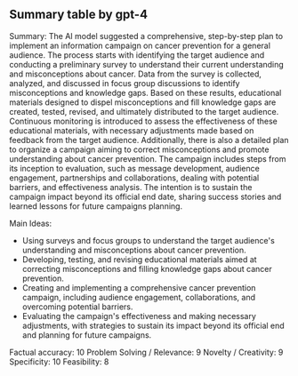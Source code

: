 ## Summary table by gpt-4
Summary: 
The AI model suggested a comprehensive, step-by-step plan to implement an information campaign on cancer prevention for a general audience. The process starts with identifying the target audience and conducting a preliminary survey to understand their current understanding and misconceptions about cancer. Data from the survey is collected, analyzed, and discussed in focus group discussions to identify misconceptions and knowledge gaps. Based on these results, educational materials designed to dispel misconceptions and fill knowledge gaps are created, tested, revised, and ultimately distributed to the target audience. Continuous monitoring is introduced to assess the effectiveness of these educational materials, with necessary adjustments made based on feedback from the target audience. Additionally, there is also a detailed plan to organize a campaign aiming to correct misconceptions and promote understanding about cancer prevention. The campaign includes steps from its inception to evaluation, such as message development, audience engagement, partnerships and collaborations, dealing with potential barriers, and effectiveness analysis. The intention is to sustain the campaign impact beyond its official end date, sharing success stories and learned lessons for future campaigns planning.

Main Ideas: 
- Using surveys and focus groups to understand the target audience's understanding and misconceptions about cancer prevention.
- Developing, testing, and revising educational materials aimed at correcting misconceptions and filling knowledge gaps about cancer prevention.
- Creating and implementing a comprehensive cancer prevention campaign, including audience engagement, collaborations, and overcoming potential barriers. 
- Evaluating the campaign's effectiveness and making necessary adjustments, with strategies to sustain its impact beyond its official end and planning for future campaigns.

Factual accuracy: 10
Problem Solving / Relevance: 9
Novelty / Creativity: 9
Specificity: 10
Feasibility: 8